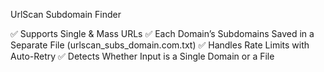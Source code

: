 UrlScan Subdomain Finder

✅ Supports Single & Mass URLs
✅ Each Domain’s Subdomains Saved in a Separate File (urlscan_subs_domain.com.txt)
✅ Handles Rate Limits with Auto-Retry
✅ Detects Whether Input is a Single Domain or a File
